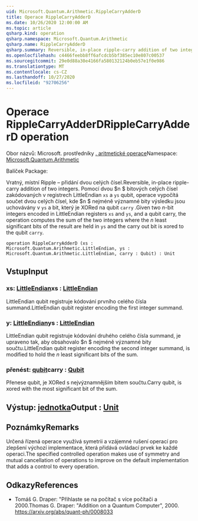 ```yaml
---
uid: Microsoft.Quantum.Arithmetic.RippleCarryAdderD
title: Operace RippleCarryAdderD
ms.date: 10/26/2020 12:00:00 AM
ms.topic: article
qsharp.kind: operation
qsharp.namespace: Microsoft.Quantum.Arithmetic
qsharp.name: RippleCarryAdderD
qsharp.summary: Reversible, in-place ripple-carry addition of two integers. Given two $n$-bit integers encoded in LittleEndian registers `xs` and `ys`, and a qubit carry, the operation computes the sum of the two integers where the $n$ least significant bits of the result are held in `ys` and the carry out bit is xored to the qubit `carry`.
ms.openlocfilehash: c4466feebb8ff6afcdcb5bf385ec10e807c00537
ms.sourcegitcommit: 29e0d88a30e4166fa580132124b0eb57e1f0e986
ms.translationtype: MT
ms.contentlocale: cs-CZ
ms.lasthandoff: 10/27/2020
ms.locfileid: "92706256"
---
```

# <a name="ripplecarryadderd-operation"></a><span data-ttu-id="42a86-102">Operace RippleCarryAdderD</span><span class="sxs-lookup"><span data-stu-id="42a86-102">RippleCarryAdderD operation</span></span>

<span data-ttu-id="42a86-103">Obor názvů: Microsoft. prostředníky [. aritmetické operace](xref:Microsoft.Quantum.Arithmetic)</span><span class="sxs-lookup"><span data-stu-id="42a86-103">Namespace: [Microsoft.Quantum.Arithmetic](xref:Microsoft.Quantum.Arithmetic)</span></span>

<span data-ttu-id="42a86-104">Balíček [](https://nuget.org/packages/)</span><span class="sxs-lookup"><span data-stu-id="42a86-104">Package: [](https://nuget.org/packages/)</span></span>


<span data-ttu-id="42a86-105">Vratný, místní Ripple – přidání dvou celých čísel.</span><span class="sxs-lookup"><span data-stu-id="42a86-105">Reversible, in-place ripple-carry addition of two integers.</span></span>
<span data-ttu-id="42a86-106">Pomocí dvou $n $ bitových celých čísel zakódovaných v registrech LittleEndian `xs` a `ys` qubit, operace vypočítá součet dvou celých čísel, kde $n $ nejméně významné bity výsledku jsou uchovávány v `ys` a bit, který je XORed na qubit `carry` .</span><span class="sxs-lookup"><span data-stu-id="42a86-106">Given two $n$-bit integers encoded in LittleEndian registers `xs` and `ys`, and a qubit carry, the operation computes the sum of the two integers where the $n$ least significant bits of the result are held in `ys` and the carry out bit is xored to the qubit `carry`.</span></span>

```qsharp
operation RippleCarryAdderD (xs : Microsoft.Quantum.Arithmetic.LittleEndian, ys : Microsoft.Quantum.Arithmetic.LittleEndian, carry : Qubit) : Unit
```


## <a name="input"></a><span data-ttu-id="42a86-107">Vstup</span><span class="sxs-lookup"><span data-stu-id="42a86-107">Input</span></span>

### <a name="xs--littleendian"></a><span data-ttu-id="42a86-108">xs: [LittleEndian](xref:Microsoft.Quantum.Arithmetic.LittleEndian)</span><span class="sxs-lookup"><span data-stu-id="42a86-108">xs : [LittleEndian](xref:Microsoft.Quantum.Arithmetic.LittleEndian)</span></span>

<span data-ttu-id="42a86-109">LittleEndian qubit registruje kódování prvního celého čísla summand.</span><span class="sxs-lookup"><span data-stu-id="42a86-109">LittleEndian qubit register encoding the first integer summand.</span></span>


### <a name="ys--littleendian"></a><span data-ttu-id="42a86-110">y: [LittleEndian](xref:Microsoft.Quantum.Arithmetic.LittleEndian)</span><span class="sxs-lookup"><span data-stu-id="42a86-110">ys : [LittleEndian](xref:Microsoft.Quantum.Arithmetic.LittleEndian)</span></span>

<span data-ttu-id="42a86-111">LittleEndian qubit registruje kódování druhého celého čísla summand, je upraveno tak, aby obsahovalo $n $ nejméně významné bity součtu.</span><span class="sxs-lookup"><span data-stu-id="42a86-111">LittleEndian qubit register encoding the second integer summand, is modified to hold the $n$ least significant bits of the sum.</span></span>


### <a name="carry--qubit"></a><span data-ttu-id="42a86-112">přenést: [qubit](xref:microsoft.quantum.lang-ref.qubit)</span><span class="sxs-lookup"><span data-stu-id="42a86-112">carry : [Qubit](xref:microsoft.quantum.lang-ref.qubit)</span></span>

<span data-ttu-id="42a86-113">Přenese qubit, je XORed s nejvýznamnějším bitem součtu.</span><span class="sxs-lookup"><span data-stu-id="42a86-113">Carry qubit, is xored with the most significant bit of the sum.</span></span>



## <a name="output--unit"></a><span data-ttu-id="42a86-114">Výstup: [jednotka](xref:microsoft.quantum.lang-ref.unit)</span><span class="sxs-lookup"><span data-stu-id="42a86-114">Output : [Unit](xref:microsoft.quantum.lang-ref.unit)</span></span>



## <a name="remarks"></a><span data-ttu-id="42a86-115">Poznámky</span><span class="sxs-lookup"><span data-stu-id="42a86-115">Remarks</span></span>

<span data-ttu-id="42a86-116">Určená řízená operace využívá symetrii a vzájemné rušení operací pro zlepšení výchozí implementace, která přidává ovládací prvek ke každé operaci.</span><span class="sxs-lookup"><span data-stu-id="42a86-116">The specified controlled operation makes use of symmetry and mutual cancellation of operations to improve on the default implementation that adds a control to every operation.</span></span>

## <a name="references"></a><span data-ttu-id="42a86-117">Odkazy</span><span class="sxs-lookup"><span data-stu-id="42a86-117">References</span></span>

- <span data-ttu-id="42a86-118">Tomáš G. Draper: "Přihlaste se na počítač s více počítači a 2000.</span><span class="sxs-lookup"><span data-stu-id="42a86-118">Thomas G. Draper: "Addition on a Quantum Computer", 2000.</span></span>
  https://arxiv.org/abs/quant-ph/0008033